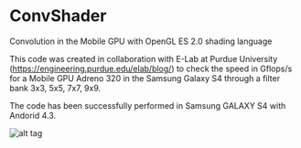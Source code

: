 ConvShader
==========

Convolution in the Mobile GPU with OpenGL ES 2.0 shading language

This code was created in collaboration with E-Lab at Purdue University (https://engineering.purdue.edu/elab/blog/) to check the speed in Gflops/s for a Mobile GPU Adreno 320 in the Samsung Galaxy S4 through a filter bank 3x3, 5x5, 7x7, 9x9.

The code has been successfully performed in Samsung GALAXY S4 with Andorid 4.3. 

![alt tag](https://raw2.github.com/bionick87/convShader/master/Test.jpg)



